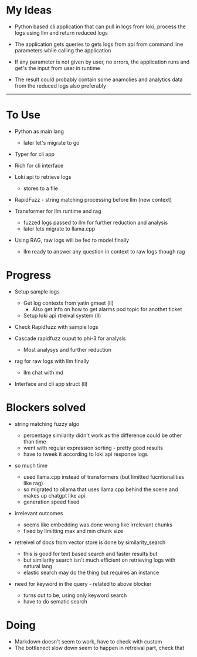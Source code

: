 # My Ideas

- Python based cli application that can pull in logs from loki, process the logs using llm and return reduced logs

- The application gets queries to gets logs from api from command line parameters while calling the application

- If any parameter is not given by user, no errors, the application runs and get's the input from user in runtime

- The result could probably contain some anamolies and analytics data from the reduced logs also preferably

---

# To Use

- Python as main lang
    - later let's migrate to go

- Typer for cli app

- Rich for cli interface

- Loki api to retrieve logs
    - stores to a file

- RapidFuzz - string matching processing before llm (new context)

- Transformer for llm runtime and rag
    - fuzzed logs passed to llm for further reduction and analysis
    - later lets migrate to llama.cpp

- Using RAG, raw logs will be fed to model finally
    - llm ready to answer any question in context to raw logs though rag


# Progress

- Setup sample logs
    - Get log contexts from yatin gmeet (ll)
        - Also get info on how to get alarms pod topic for anothet ticket
    - Setup loki api rtreival system (ll)

- Check Rapidfuzz with sample logs

- Cascade rapidfuzz ouput to phi-3 for analysis
    - Most analysys and further reduction

- rag for raw logs with llm finally
    - llm chat with md

- Interface and cli app struct (ll)


# Blockers solved

- string matching fuzzy algo
    - percentage similarity didn't work as the difference could be other than time
    - went with regular expression sorting - pretty good results
    - have to tweek it according to loki api response logs

- so much time
    - used llama.cpp instead of transformers (but limitted fucntionalities like rag)
    - so migrated to ollama that uses llama.cpp behind the scene and makes up chatgpt like api
    - generation speed fixed

- irrelevant outcomes
    - seems like embedding was done wrong like irrelevant chunks
    - fixed by limitting max and min chunk size

- retreivel of docs from vector store is done by similarity_search
    - this is good for text based search and faster results but
    - but similarity search isn't much efficient on retrieving logs with natural lang
    - elastic search may do the thing but requires an instance

- need for keyword in the query - related to above blocker
    - turns out to be, using only keyword search
    - have to do sematic search

# Doing

- Markdown doesn't seem to work, have to check with custom
- The bottlenect slow down seem to happen in retreival part, check that


